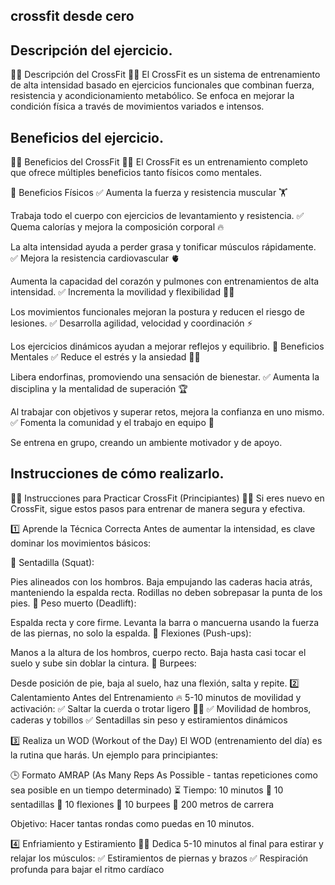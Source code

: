 ## crossfit desde cero


## Descripción del ejercicio.
🏋️‍♂️ Descripción del CrossFit 🏋️‍♀️
El CrossFit es un sistema de entrenamiento de alta intensidad basado en ejercicios funcionales que combinan fuerza, resistencia y acondicionamiento metabólico. Se enfoca en mejorar la condición física a través de movimientos variados e intensos.

##  Beneficios del ejercicio.

🏋️‍♂️ Beneficios del CrossFit 🏋️‍♀️
El CrossFit es un entrenamiento completo que ofrece múltiples beneficios tanto físicos como mentales.

💪 Beneficios Físicos
✅ Aumenta la fuerza y resistencia muscular 🏋️

Trabaja todo el cuerpo con ejercicios de levantamiento y resistencia.
✅ Quema calorías y mejora la composición corporal 🔥

La alta intensidad ayuda a perder grasa y tonificar músculos rápidamente.
✅ Mejora la resistencia cardiovascular 🫀

Aumenta la capacidad del corazón y pulmones con entrenamientos de alta intensidad.
✅ Incrementa la movilidad y flexibilidad 🤸‍♀️

Los movimientos funcionales mejoran la postura y reducen el riesgo de lesiones.
✅ Desarrolla agilidad, velocidad y coordinación ⚡

Los ejercicios dinámicos ayudan a mejorar reflejos y equilibrio.
🧠 Beneficios Mentales
✅ Reduce el estrés y la ansiedad 🧘‍♂️

Libera endorfinas, promoviendo una sensación de bienestar.
✅ Aumenta la disciplina y la mentalidad de superación 🏆

Al trabajar con objetivos y superar retos, mejora la confianza en uno mismo.
✅ Fomenta la comunidad y el trabajo en equipo 🤝

Se entrena en grupo, creando un ambiente motivador y de apoyo.

## Instrucciones de cómo realizarlo.
🏋️‍♂️ Instrucciones para Practicar CrossFit (Principiantes) 🏋️‍♀️
Si eres nuevo en CrossFit, sigue estos pasos para entrenar de manera segura y efectiva.

1️⃣ Aprende la Técnica Correcta
Antes de aumentar la intensidad, es clave dominar los movimientos básicos:

🔹 Sentadilla (Squat):

Pies alineados con los hombros.
Baja empujando las caderas hacia atrás, manteniendo la espalda recta.
Rodillas no deben sobrepasar la punta de los pies.
🔹 Peso muerto (Deadlift):

Espalda recta y core firme.
Levanta la barra o mancuerna usando la fuerza de las piernas, no solo la espalda.
🔹 Flexiones (Push-ups):

Manos a la altura de los hombros, cuerpo recto.
Baja hasta casi tocar el suelo y sube sin doblar la cintura.
🔹 Burpees:

Desde posición de pie, baja al suelo, haz una flexión, salta y repite.
2️⃣ Calentamiento Antes del Entrenamiento
🔥 5-10 minutos de movilidad y activación:
✅ Saltar la cuerda o trotar ligero 🏃‍♂️
✅ Movilidad de hombros, caderas y tobillos
✅ Sentadillas sin peso y estiramientos dinámicos

3️⃣ Realiza un WOD (Workout of the Day)
El WOD (entrenamiento del día) es la rutina que harás. Un ejemplo para principiantes:

🕒 Formato AMRAP (As Many Reps As Possible - tantas repeticiones como sea posible en un tiempo determinado)
⏳ Tiempo: 10 minutos
🔹 10 sentadillas
🔹 10 flexiones
🔹 10 burpees
🔹 200 metros de carrera

Objetivo: Hacer tantas rondas como puedas en 10 minutos.

4️⃣ Enfriamiento y Estiramiento
🧘‍♂️ Dedica 5-10 minutos al final para estirar y relajar los músculos:
✅ Estiramientos de piernas y brazos
✅ Respiración profunda para bajar el ritmo cardíaco


